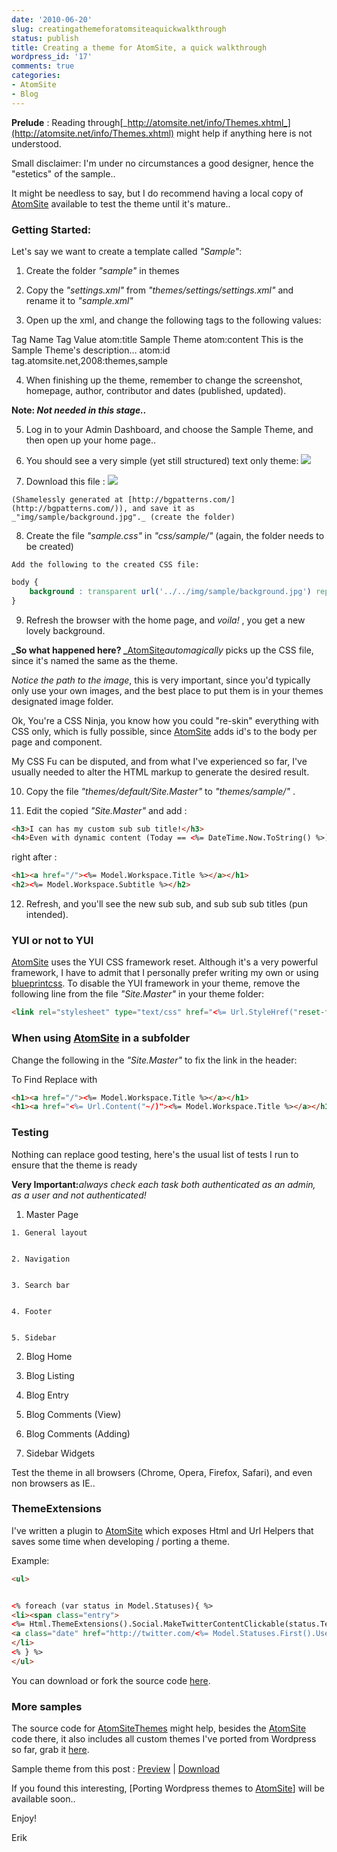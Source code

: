 ```yaml
---
date: '2010-06-20'
slug: creatingathemeforatomsiteaquickwalkthrough
status: publish
title: Creating a theme for AtomSite, a quick walkthrough
wordpress_id: '17'
comments: true
categories:
- AtomSite
- Blog
---
```


**Prelude** : Reading through[_http://atomsite.net/info/Themes.xhtml_](http://atomsite.net/info/Themes.xhtml) might help if anything here is not understood.

Small disclaimer: I'm under no circumstances a good designer, hence the "estetics" of the sample..

It might be needless to say, but I do recommend having a local copy of [AtomSite](http://atomsite.net) available to test the theme until it's mature..

### Getting Started:


Let's say we want to create a template called _"Sample"_:
	
  1. Create the folder _"sample"_ in themes

	
  2. Copy the _"settings.xml"_ from _"themes/settings/settings.xml"_ and rename it to _"sample.xml"_
	
  3. Open up the xml, and change the following tags to the following values:

Tag Name
Tag Value
atom:title
Sample Theme
atom:content
This is the Sample Theme's description…
atom:id
tag.atomsite.net,2008:themes,sample
	
  4. When finishing up the theme, remember to change the screenshot,
homepage, author, contributor and dates (published, updated).

**Note: _Not needed in this stage.._**

	
  5. Log in to your Admin Dashboard, and choose the Sample Theme, and then open up your home page..

	
  6. You should see a very simple (yet still structured) text only theme: ![](/images/Image_thumb.png)

	
  7. Download this file : ![](/images/Background2.jpeg)

    (Shamelessly generated at [http://bgpatterns.com/](http://bgpatterns.com/)), and save it as _"img/sample/background.jpg"._ (create the folder)

  8. Create the file _"sample.css"_ in _"css/sample/"_ (again, the folder needs to be created)

    Add the following to the created CSS file:

```css
body {
    background : transparent url('../../img/sample/background.jpg') repeat fixed;
}
```

  9. Refresh the browser with the home page, and _voila!_ , you get a new lovely background. 

**_So what happened here?
_**[AtomSite](http://atomsite.net)_automagically_ picks up the CSS file, since it's named the same as the theme.

_Notice the path to the image_, this is very important, since you'd typically only use your own images, and the best place to put them is in your themes designated image folder.

Ok, You're a CSS Ninja, you know how you could "re-skin" everything with CSS only, which is fully possible, since [AtomSite](http://atomsite.net) adds id's to the body per page and component.

My CSS Fu can be disputed, and from what I've experienced so far, I've usually needed to alter the HTML markup to generate the desired result.

  10. Copy the file _"themes/default/Site.Master"_ to _"themes/sample/"_ .
	
  11. Edit the copied _"Site.Master"_ and add :

```html
<h3>I can has my custom sub sub title!</h3>
<h4>Even with dynamic content (Today == <%= DateTime.Now.ToString() %>)!</h4>
```

right after :

```html
<h1><a href="/"><%= Model.Workspace.Title %></a></h1>
<h2><%= Model.Workspace.Subtitle %></h2>
```

  12. Refresh, and you'll see the new sub sub, and sub sub sub titles (pun intended).

### YUI or not to YUI


[AtomSite](http://atomsite.net) uses the YUI CSS framework reset.
Although it's a very powerful framework, I have to admit that I personally prefer writing my own or using [blueprintcss](http://www.blueprintcss.org/).
To disable the YUI framework in your theme, remove the following line from the file _"Site.Master"_ in your theme folder:

```html
<link rel="stylesheet" type="text/css" href="<%= Url.StyleHref("reset-fonts-grids-2.7.0.css") %>" />
```

### When using [AtomSite](http://atomsite.net) in a subfolder

Change the following in the _"Site.Master"_ to fix the link in the header:

To Find
Replace with

```html
<h1><a href="/"><%= Model.Workspace.Title %></a></h1>
<h1><a href="<%= Url.Content("~/)"><%= Model.Workspace.Title %></a></h1>
```

### Testing

Nothing can replace good testing, here's the usual list of tests I run to ensure that the theme is ready

**Very Important:**_always check each task both authenticated as an admin, as a user and not authenticated!_

  1. Master Page

	
    1. General layout

	
    2. Navigation

	
    3. Search bar

	
    4. Footer

	
    5. Sidebar

	
  2. Blog Home

	
  3. Blog Listing

	
  4. Blog Entry

	
  5. Blog Comments (View)

	
  6. Blog Comments (Adding)

	
  7. Sidebar Widgets


Test the theme in all browsers (Chrome, Opera, Firefox, Safari), and even non browsers as IE..


### ThemeExtensions


I've written a plugin to [AtomSite](http://atomsite.net) which exposes Html and Url Helpers that saves some time when developing / porting a theme.

Example:

```html
<ul>


<% foreach (var status in Model.Statuses){ %>
<li><span class="entry">
<%= Html.ThemeExtensions().Social.MakeTwitterContentClickable(status.Text)%>
<a class="date" href="http://twitter.com/<%= Model.Statuses.First().User.ScreenName %>/statuses/<%= status.Id %>" rel="nofollow"><%= Html.DateTimeAgoAbbreviation(status.CreatedAt)%></a></span>
</li>
<% } %>
</ul>
```
You can download or fork the source code [ here](http://github.com/erikzaadi/AtomSitePlugins/tree/master/src/ThemeExtensions/).

### More samples

The source code for [AtomSiteThemes](http://atomsitethemes.erikzaadi.com/) might help, besides the [AtomSite](http://atomsite.net) code there, it also includes all custom themes I've ported from Wordpress so far, grab it [here](http://github.com/erikzaadi/atomsitethemes.erikzaadi.com).

Sample theme from this post : [Preview](http://atomsitethemes.erikzaadi.com/ThemeSwitcher/ChangeTheme?ThemeName=Sample) | [Download](http://atomsitethemes.erikzaadi.com/ThemeSwitcher/Download?ThemeName=sample)

If you found this interesting, [Porting Wordpress themes to [AtomSite](http://atomsite.net)] will be available soon..

Enjoy!

Erik
